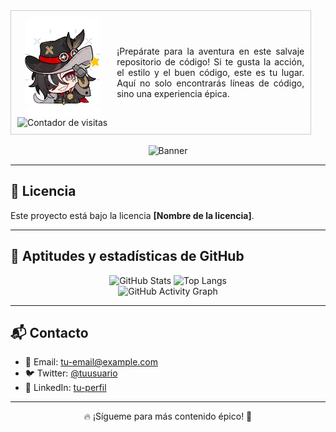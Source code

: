 <div style="display: flex; align-items: center; border: 1px solid #ccc; padding: 10px; width: fit-content;">

  <!-- Contenedor de la imagen y el contador -->
  <div style="display: flex; flex-direction: column; align-items: center; margin-right: 15px;">
    <img src="bot.png" alt="Avatar" width="120" style="border-radius: 10px;">
    <img src="https://komarev.com/ghpvc/?username=FaceMdfk&style=flat-square&color=000000&label=" alt="Contador de visitas">
  </div>

  <!-- Texto alineado a la derecha -->
  <p style="text-align: justify; max-width: 300px; font-size: 14px;">
    ¡Prepárate para la aventura en este salvaje repositorio de código!  
    Si te gusta la acción, el estilo y el buen código, este es tu lugar.  
    Aquí no solo encontrarás líneas de código, sino una experiencia épica.
  </p>

</div>




<br>

<div align="center">
  <img src="some-boothill-gifs-v0-s34gs2v5zoqc1.gif" alt="Banner">
</div>




<hr>

<h2>📄 Licencia</h2>
<p>Este proyecto está bajo la licencia <strong>[Nombre de la licencia]</strong>.</p>

<hr>

<h2>🚀 Aptitudes y estadísticas de GitHub</h2>

<div align="center">
  <img src="https://github-readme-stats.vercel.app/api?username=FaceMdfk&show_icons=true&theme=tokyonight" alt="GitHub Stats" />
  <img src="https://github-readme-stats.vercel.app/api/top-langs/?username=FaceMdfk&layout=compact&theme=tokyonight" alt="Top Langs" />
  <br>
  <img src="https://github-readme-activity-graph.vercel.app/graph?username=FaceMdfk&theme=react-dark" alt="GitHub Activity Graph" />
</div>

<hr>

<h2>📬 Contacto</h2>
<ul>
  <li>📧 Email: <a href="mailto:tu-email@example.com">tu-email@example.com</a></li>
  <li>🐦 Twitter: <a href="https://twitter.com/tuusuario">@tuusuario</a></li>
  <li>💼 LinkedIn: <a href="https://linkedin.com/in/tuusuario">tu-perfil</a></li>
</ul>

<hr>

<p align="center">🔥 ¡Sígueme para más contenido épico! 🚀</p>
